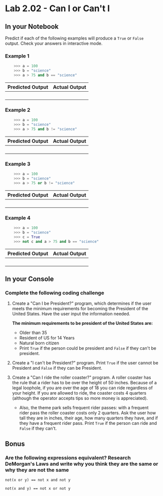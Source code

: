 # Lab 2.02 - Can I or Can't I

## In your Notebook

Predict if each of the following examples will produce a `True` or `False` output. Check your answers in interactive mode.

### Example 1

```python
    >>> a = 100
    >>> b = "science"
    >>> a > 75 and b == "science"
```

| **Predicted Output** | **Actual Output** |
| --- | --- |
| <br> | <br>   |

### Example 2

```python
    >>> a = 100
    >>> b = "science"
    >>> a > 75 and b != "science"
```

| **Predicted Output** | **Actual Output** |
| --- | --- |
|<br> |<br> |

### Example 3

```python
    >>> a = 100
    >>> b = "science"
    >>> a > 75 or b != "science"
```

| **Predicted Output** | **Actual Output** |
| --- | --- |
|<br> |<br> |

### Example 4

```python
    >>> a = 100
    >>> b = "science"
    >>> c = True
    >>> not c and a > 75 and b == "science"
```

| **Predicted Output** | **Actual Output** |
| --- | --- |
|<br> |<br> |

## In your Console

### Complete the following coding challenge

1. Create a "Can I be President?" program, which determines if the user meets the minimum requirements for becoming the President of the United States. Have the user input the information needed.

    **The minimum requirements to be president of the United States are:**

    * Older than 35
    * Resident of US for 14 Years
    * Natural born citizen
    * Print `True` if the person could be president and `False` if they can't be president.

2. Create a "I can't be President?" program. Print `True` if the user cannot be President and `False` if they can be President.

3. Create a "Can I ride the roller coaster?" program. A roller coaster has the rule that a rider has to be over the height of 50 inches. Because of a legal loophole, if you are over the age of 18 you can ride regardless of your height. If you are allowed to ride, the coaster costs 4 quarters (although the operator accepts tips so more money is appreciated).

    * Also, the theme park sells frequent rider passes: with a frequent rider pass the roller coaster costs only 2 quarters. Ask the user how tall they are in inches, their age, how many quarters they have, and if they have a frequent rider pass. Print `True` if the person can ride and `False` if they can't.

## Bonus

### Are the following expressions equivalent? Research DeMorgan's Laws and write why you think they are the same or why they are not the same

`not(x or y) == not x and not y`

`not(x and y) == not x or not y`
